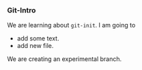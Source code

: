 ### Git-Intro
We are learning about `git-init`.
I am going to 
- add some text.
- add new file.

We are creating an experimental branch.